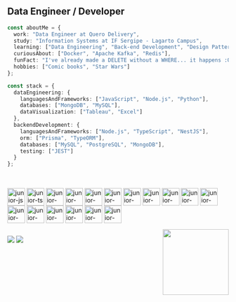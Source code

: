 

## Data Engineer / Developer
 
```typescript
const aboutMe = {
  work: "Data Engineer at Quero Delivery",
  study: "Information Systems at IF Sergipe - Lagarto Campus",
  learning: ["Data Engineering", "Back-end Development", "Design Patterns", "AWS"],
  curiousAbout: ["Docker", "Apache Kafka", "Redis"],
  funFact: "I've already made a DELETE without a WHERE... it happens :O",
  hobbies: ["Comic books", "Star Wars"]
};
```
```typescript
const stack = {
  dataEngineering: {
    languagesAndFrameworks: ["JavaScript", "Node.js", "Python"],
    databases: ["MongoDB", "MySQL"],
    dataVisualization: ["Tableau", "Excel"]
  },
  backendDevelopment: {
    languagesAndFrameworks: ["Node.js", "TypeScript", "NestJS"],
    orm: ["Prisma", "TypeORM"],
    databases: ["MySQL", "PostgreSQL", "MongoDB"],
    testing: ["JEST"]
  }
};

```

##
<div style="display: inline_block"><br> 

  <img align= "center" alt="junior-js" heigth="30" width="40" src="https://cdn.jsdelivr.net/gh/devicons/devicon/icons/javascript/javascript-original.svg" />
  <img align= "center" alt="junior-ts" heigth="30" width="40" src="https://cdn.jsdelivr.net/gh/devicons/devicon/icons/typescript/typescript-plain.svg" />
  <img align= "center" alt="junior-node" heigth="30" width="40" src="https://cdn.jsdelivr.net/gh/devicons/devicon/icons/nodejs/nodejs-original.svg" />
  <img align= "center" alt="junior-nest" heigth="30" width="40" src="https://cdn.jsdelivr.net/gh/devicons/devicon@latest/icons/nestjs/nestjs-original.svg"/>  
  <img align= "center" alt="junior-prisma" heigth="30" width="40" src="https://cdn.jsdelivr.net/gh/devicons/devicon@latest/icons/prisma/prisma-original.svg"/>         
  <img align= "center" alt="junior-express" heigth="30" width="40" src="https://cdn.jsdelivr.net/gh/devicons/devicon/icons/express/express-original.svg"/>
  <img align= "center" alt="junior-jest" heigth="30" width="40" src="https://cdn.jsdelivr.net/gh/devicons/devicon@latest/icons/jest/jest-plain.svg" />
  <img align= "center" alt="junior-mongo" heigth="30" width="40" src="https://cdn.jsdelivr.net/gh/devicons/devicon@latest/icons/mongodb/mongodb-original.svg" />
  <img align= "center" alt="junior-python" heigth="30" width="40" src="https://cdn.jsdelivr.net/gh/devicons/devicon/icons/python/python-original.svg" />
  <img align= "center" alt="junior-pandas" heigth="30" width="40" src="https://cdn.jsdelivr.net/gh/devicons/devicon/icons/pandas/pandas-original.svg" />
  <img align= "center" alt="junior-postgresql" heigth="30" width="40" src="https://cdn.jsdelivr.net/gh/devicons/devicon@latest/icons/postgresql/postgresql-original-wordmark.svg" />
  <img align= "center" alt="junior-tableau" heigth="30" width="40" src="https://www.svgrepo.com/show/354428/tableau-icon.svg"/>
  <img align= "center" alt="junior-mysql" heigth="30" width="40" src="https://cdn.jsdelivr.net/gh/devicons/devicon/icons/mysql/mysql-original.svg" />
  <img align= "center" alt="junior-npm" heigth="30" width="40" src="https://cdn.jsdelivr.net/gh/devicons/devicon/icons/npm/npm-original-wordmark.svg" /> 
    <img align= "center" alt="junior-aws" heigth="30" width="40" src="https://cdn.jsdelivr.net/gh/devicons/devicon@latest/icons/amazonwebservices/amazonwebservices-original-wordmark.svg" /> 
      <img align= "center" alt="junior-jira" heigth="30" width="40" src="https://cdn.jsdelivr.net/gh/devicons/devicon@latest/icons/jira/jira-original.svg" />           
          <img align= "center" alt="junior-java" heigth="30" width="40" src="https://cdn.jsdelivr.net/gh/devicons/devicon@latest/icons/java/java-original.svg" />           
          
 <a href="https://github.com/junior-zip" target="_blank" ><img align="right" src="https://cdn.discordapp.com/attachments/532009897257074688/1133435836558495805/imagem2.gif" height="150">
</div>
<p>


##
<div>
  <a href="https://instagram.com/junior.zip" target="_blank"><img src="https://img.shields.io/badge/-Instagram-%23E4405F?style=for-the-badge&logo=instagram&logoColor=white" target="_blank"></a>
  <a href="https://www.linkedin.com/in/junior-teixeira" target="_blank"><img src="https://img.shields.io/badge/-LinkedIn-%230077B5?style=for-the-badge&logo=linkedin&logoColor=white" target="_blank"></a> 
</div>

                

